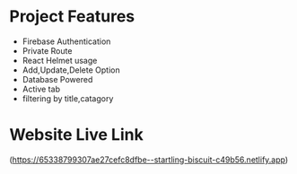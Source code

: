 # Project Features

- Firebase Authentication
- Private Route
- React Helmet usage
- Add,Update,Delete Option
- Database Powered
- Active tab
- filtering by title,catagory

# Website Live Link

(https://65338799307ae27cefc8dfbe--startling-biscuit-c49b56.netlify.app)
